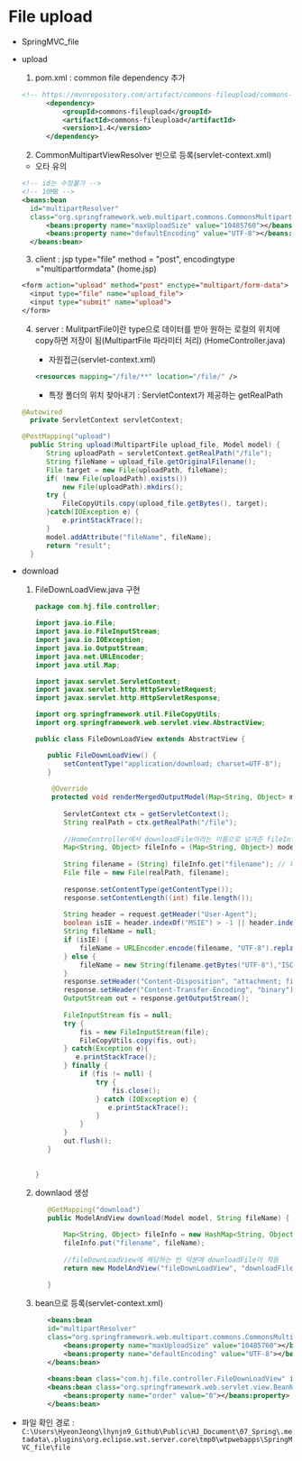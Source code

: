 # File upload

- SpringMVC_file

- upload

  1. pom.xml : common file dependency 추가

  ```xml
  <!-- https://mvnrepository.com/artifact/commons-fileupload/commons-fileupload -->
  		<dependency>
  		    <groupId>commons-fileupload</groupId>
  		    <artifactId>commons-fileupload</artifactId>
  		    <version>1.4</version>
  		</dependency>
  ```

  2. CommonMultipartViewResolver 빈으로 등록(servlet-context.xml)

  - 오타 유의

  ```xml
  <!-- id는 수정불가 -->
  <!-- 10MB -->
  <beans:bean 
  	id="multipartResolver"
  	class="org.springframework.web.multipart.commons.CommonsMultipartResolver">	
  		<beans:property name="maxUploadSize" value="10485760"></beans:property>
  		<beans:property name="defaultEncoding" value="UTF-8"></beans:property>
  	</beans:bean>
  ```

  3. client : jsp type="file" method = "post", encodingtype ="multipartformdata" (home.jsp)

  ```jsp
  <form action="upload" method="post" enctype="multipart/form-data">
  	<input type="file" name="upload_file">
  	<input type="submit" name="upload">
  </form>
  ```

  4. server : MulitpartFile이란 type으로 데이터를 받아 원하는 로컬의 위치에 copy하면 저장이 됨(MultipartFile 파라미터 처리) (HomeController.java)

     - 자원접근(servlet-context.xml)

     ```xml
     <resources mapping="/file/**" location="/file/" />
     ```

     - 특정 폴더의 위치 찾아내기 : ServletContext가 제공하는 getRealPath

  ```java
  @Autowired
  	private ServletContext servletContext;	
  
  @PostMapping("upload")
  	public String upload(MultipartFile upload_file, Model model) {
  		String uploadPath = servletContext.getRealPath("/file");
  		String fileName = upload_file.getOriginalFilename();
  		File target = new File(uploadPath, fileName);
  		if( !new File(uploadPath).exists())
  			new File(uploadPath).mkdirs();
  		try {
  			FileCopyUtils.copy(upload_file.getBytes(), target);			
  		}catch(IOException e) {
  			e.printStackTrace();
  		}
  		model.addAttribute("fileName", fileName);
  		return "result";
  	}
  ```

  

- download

  1. FileDownLoadView.java 구현

     ```java
     package com.hj.file.controller;
     
     import java.io.File;
     import java.io.FileInputStream;
     import java.io.IOException;
     import java.io.OutputStream;
     import java.net.URLEncoder;
     import java.util.Map;
     
     import javax.servlet.ServletContext;
     import javax.servlet.http.HttpServletRequest;
     import javax.servlet.http.HttpServletResponse;
     
     import org.springframework.util.FileCopyUtils;
     import org.springframework.web.servlet.view.AbstractView;
     
     public class FileDownLoadView extends AbstractView {
     
     	public FileDownLoadView() {
     		setContentType("application/download; charset=UTF-8");
     	}
     	
         @Override
         protected void renderMergedOutputModel(Map<String, Object> model, HttpServletRequest request, HttpServletResponse response) throws Exception {
             
            ServletContext ctx = getServletContext();
            String realPath = ctx.getRealPath("/file");
            
            //HomeController에서 downloadFile이라는 이름으로 넘겨준 fileInfo
            Map<String, Object> fileInfo = (Map<String, Object>) model.get("downloadFile"); //전송 받은 파일 정보
            
            String filename = (String) fileInfo.get("filename"); // 파일 경로
            File file = new File(realPath, filename);
            
            response.setContentType(getContentType());
            response.setContentLength((int) file.length());
            
            String header = request.getHeader("User-Agent");
            boolean isIE = header.indexOf("MSIE") > -1 || header.indexOf("Trident") > -1;
            String fileName = null;
            if (isIE) { 
                fileName = URLEncoder.encode(filename, "UTF-8").replaceAll("\\+", "%20");
            } else {
                fileName = new String(filename.getBytes("UTF-8"),"ISO-8859-1");
            }
            response.setHeader("Content-Disposition", "attachment; filename=\""+ fileName + "\";");
            response.setHeader("Content-Transfer-Encoding", "binary");
            OutputStream out = response.getOutputStream();
            
            FileInputStream fis = null;
            try {
                fis = new FileInputStream(file);
                FileCopyUtils.copy(fis, out);
            } catch(Exception e){
         	   e.printStackTrace();
            } finally {
                if (fis != null) {
                    try {
                        fis.close();
                    } catch (IOException e) {
                 	   e.printStackTrace();
                    }
                }
            }
            out.flush();
        }
            
                
     }
     ```

  2. downlaod 생성

     ```java
     	@GetMapping("download")
     	public ModelAndView download(Model model, String fileName) {
     
     		Map<String, Object> fileInfo = new HashMap<String, Object>();
     		fileInfo.put("filename", fileName);
     		
     		//fileDownLoadView에 해당하는 빈 덕분에 downloadFile이 작동
     		return new ModelAndView("fileDownLoadView", "downloadFile", fileInfo);
     		
     	}
     ```

  3. bean으로 등록(servlet-context.xml)

     ```xml
     	<beans:bean 
     	id="multipartResolver"
     	class="org.springframework.web.multipart.commons.CommonsMultipartResolver">	
     		<beans:property name="maxUploadSize" value="10485760"></beans:property>
     		<beans:property name="defaultEncoding" value="UTF-8"></beans:property>
     	</beans:bean>
     	
     	<beans:bean class="com.hj.file.controller.FileDownLoadView" id="fileDownLoadView"></beans:bean>
     	<beans:bean class="org.springframework.web.servlet.view.BeanNameViewResolver">
     		<beans:property name="order" value="0"></beans:property>
     	</beans:bean>
     ```

     





- 파일 확인 경로 : `C:\Users\HyeonJeong\lhynjn9_Github\Public\HJ_Document\07_Spring\.metadata\.plugins\org.eclipse.wst.server.core\tmp0\wtpwebapps\SpringMVC_file\file`